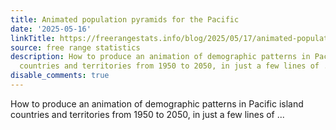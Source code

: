 ```yaml
---
title: Animated population pyramids for the Pacific
date: '2025-05-16'
linkTitle: https://freerangestats.info/blog/2025/05/17/animated-population-pyramids
source: free range statistics
description: How to produce an animation of demographic patterns in Pacific island
  countries and territories from 1950 to 2050, in just a few lines of ...
disable_comments: true
---
```

How to produce an animation of demographic patterns in Pacific island countries and territories from 1950 to 2050, in just a few lines of ...